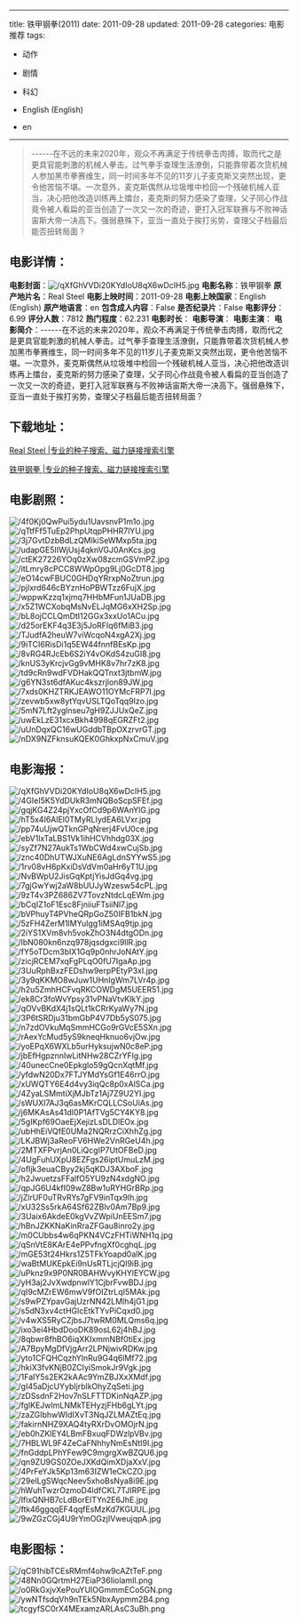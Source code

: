 
---
title: 铁甲钢拳(2011)
date: 2011-09-28
updated: 2011-09-28
categories: 电影推荐
tags:
- 动作
- 剧情
- 科幻

- English (English)
- en
---


> ------在不远的未来2020年，观众不再满足于传统拳击肉搏，取而代之是更具官能刺激的机械人拳击。过气拳手查理生活潦倒，只能靠带着次货机械人参加黑市拳赛维生，同一时间多年不见的11岁儿子麦克斯又突然出现，更令他苦恼不堪。一次意外，麦克斯偶然从垃圾堆中检回一个残破机械人亚当，决心把他改造训练再上擂台，麦克斯的努力感染了查理，父子同心作战竟令被人看扁的亚当创造了一次又一次的奇迹，更打入冠军联赛与不败神话宙斯大帝一决高下。强弱悬殊下，亚当一直处于挨打劣势，查理父子档最后能否扭转局面？

## **电影详情**：

**电影封面**：<img src="https://image.tmdb.org/t/p/w200/qXfGhVVDi20KYdIoU8qX6wDcIH5.jpg" alt="/qXfGhVVDi20KYdIoU8qX6wDcIH5.jpg" title="/qXfGhVVDi20KYdIoU8qX6wDcIH5.jpg">
**电影名称**：铁甲钢拳
**原产地片名**：Real Steel
**电影上映时间**：2011-09-28
**电影上映国家**：English (English)
**原产地语言**：en
**包含成人内容**：False
**是否纪录片**：False
**电影评分**：6.99
**评分人数**：7812
**热门程度**：62.231
**电影时长**：
**电影导演**：
**电影主演**：
**电影简介**：------在不远的未来2020年，观众不再满足于传统拳击肉搏，取而代之是更具官能刺激的机械人拳击。过气拳手查理生活潦倒，只能靠带着次货机械人参加黑市拳赛维生，同一时间多年不见的11岁儿子麦克斯又突然出现，更令他苦恼不堪。一次意外，麦克斯偶然从垃圾堆中检回一个残破机械人亚当，决心把他改造训练再上擂台，麦克斯的努力感染了查理，父子同心作战竟令被人看扁的亚当创造了一次又一次的奇迹，更打入冠军联赛与不败神话宙斯大帝一决高下。强弱悬殊下，亚当一直处于挨打劣势，查理父子档最后能否扭转局面？

## **下载地址**：
[Real Steel |专业的种子搜索、磁力链接搜索引擎](https://movie.amd794.com:2083/?search=Real%20Steel&ordering=&mode=match_phrase&page_size=10&page=1)

[铁甲钢拳 |专业的种子搜索、磁力链接搜索引擎](https://movie.amd794.com:2083/?search=%E9%93%81%E7%94%B2%E9%92%A2%E6%8B%B3&ordering=&mode=match_phrase&page_size=10&page=1)
 

## **电影剧照**：
<img src="https://image.tmdb.org/t/p/original/4f0Kj0QwPui5ydu1UavsnvP1m1o.jpg" alt="/4f0Kj0QwPui5ydu1UavsnvP1m1o.jpg" title="/4f0Kj0QwPui5ydu1UavsnvP1m1o.jpg"><img src="https://image.tmdb.org/t/p/original/qTtfFf5TuEp2PhpUtqpPHHR7lYU.jpg" alt="/qTtfFf5TuEp2PhpUtqpPHHR7lYU.jpg" title="/qTtfFf5TuEp2PhpUtqpPHHR7lYU.jpg"><img src="https://image.tmdb.org/t/p/original/3j7GvtDzbBdLzQMlkiSeWMxp5ta.jpg" alt="/3j7GvtDzbBdLzQMlkiSeWMxp5ta.jpg" title="/3j7GvtDzbBdLzQMlkiSeWMxp5ta.jpg"><img src="https://image.tmdb.org/t/p/original/udapGE5IIWjUsj4qknVGJ0AnKcs.jpg" alt="/udapGE5IIWjUsj4qknVGJ0AnKcs.jpg" title="/udapGE5IIWjUsj4qknVGJ0AnKcs.jpg"><img src="https://image.tmdb.org/t/p/original/ctEK27226YOq0zXw08zcmGSVmPZ.jpg" alt="/ctEK27226YOq0zXw08zcmGSVmPZ.jpg" title="/ctEK27226YOq0zXw08zcmGSVmPZ.jpg"><img src="https://image.tmdb.org/t/p/original/itLmry8cPCC8WWpOpg9Lj0GcDT8.jpg" alt="/itLmry8cPCC8WWpOpg9Lj0GcDT8.jpg" title="/itLmry8cPCC8WWpOpg9Lj0GcDT8.jpg"><img src="https://image.tmdb.org/t/p/original/eO14cwFBUC0GHDqYRrxpNoZtrun.jpg" alt="/eO14cwFBUC0GHDqYRrxpNoZtrun.jpg" title="/eO14cwFBUC0GHDqYRrxpNoZtrun.jpg"><img src="https://image.tmdb.org/t/p/original/pjlxrd646cBYznHoPBWTzz6FujX.jpg" alt="/pjlxrd646cBYznHoPBWTzz6FujX.jpg" title="/pjlxrd646cBYznHoPBWTzz6FujX.jpg"><img src="https://image.tmdb.org/t/p/original/wppwKzzq1xjmq7HHbMFun1JUaDB.jpg" alt="/wppwKzzq1xjmq7HHbMFun1JUaDB.jpg" title="/wppwKzzq1xjmq7HHbMFun1JUaDB.jpg"><img src="https://image.tmdb.org/t/p/original/x5Z1WCXobqMsNvELJqMG6xXH2Sp.jpg" alt="/x5Z1WCXobqMsNvELJqMG6xXH2Sp.jpg" title="/x5Z1WCXobqMsNvELJqMG6xXH2Sp.jpg"><img src="https://image.tmdb.org/t/p/original/bL8ojCCLQmDtI12GGx3xxUo1ACu.jpg" alt="/bL8ojCCLQmDtI12GGx3xxUo1ACu.jpg" title="/bL8ojCCLQmDtI12GGx3xxUo1ACu.jpg"><img src="https://image.tmdb.org/t/p/original/d25orEKF4q3E3j5JoRFIq6fMiB3.jpg" alt="/d25orEKF4q3E3j5JoRFIq6fMiB3.jpg" title="/d25orEKF4q3E3j5JoRFIq6fMiB3.jpg"><img src="https://image.tmdb.org/t/p/original/TJudfA2heuW7viWcqoN4xgA2Xj.jpg" alt="/TJudfA2heuW7viWcqoN4xgA2Xj.jpg" title="/TJudfA2heuW7viWcqoN4xgA2Xj.jpg"><img src="https://image.tmdb.org/t/p/original/9iTCI6RisDi1q5EW44fnnfBEsKp.jpg" alt="/9iTCI6RisDi1q5EW44fnnfBEsKp.jpg" title="/9iTCI6RisDi1q5EW44fnnfBEsKp.jpg"><img src="https://image.tmdb.org/t/p/original/8vRG4RJcEb6S2iY4vOKdS4zuGI8.jpg" alt="/8vRG4RJcEb6S2iY4vOKdS4zuGI8.jpg" title="/8vRG4RJcEb6S2iY4vOKdS4zuGI8.jpg"><img src="https://image.tmdb.org/t/p/original/knUS3yKrcjvGg9vMHK8v7hr7zK8.jpg" alt="/knUS3yKrcjvGg9vMHK8v7hr7zK8.jpg" title="/knUS3yKrcjvGg9vMHK8v7hr7zK8.jpg"><img src="https://image.tmdb.org/t/p/original/td9cRn9wdFVDHakQQTnxt3jtbmW.jpg" alt="/td9cRn9wdFVDHakQQTnxt3jtbmW.jpg" title="/td9cRn9wdFVDHakQQTnxt3jtbmW.jpg"><img src="https://image.tmdb.org/t/p/original/g6YN3st6dfAKuc4kszrjlon89JW.jpg" alt="/g6YN3st6dfAKuc4kszrjlon89JW.jpg" title="/g6YN3st6dfAKuc4kszrjlon89JW.jpg"><img src="https://image.tmdb.org/t/p/original/7xds0KHZTRKJEAWO11OYMcFRP7l.jpg" alt="/7xds0KHZTRKJEAWO11OYMcFRP7l.jpg" title="/7xds0KHZTRKJEAWO11OYMcFRP7l.jpg"><img src="https://image.tmdb.org/t/p/original/zevwb5xw8ytYqvUSLTQoTqq9Izo.jpg" alt="/zevwb5xw8ytYqvUSLTQoTqq9Izo.jpg" title="/zevwb5xw8ytYqvUSLTQoTqq9Izo.jpg"><img src="https://image.tmdb.org/t/p/original/5mN7Lft2yglnseu7gH9ZJJUxQeZ.jpg" alt="/5mN7Lft2yglnseu7gH9ZJJUxQeZ.jpg" title="/5mN7Lft2yglnseu7gH9ZJJUxQeZ.jpg"><img src="https://image.tmdb.org/t/p/original/uwEkLzE31xcxBkh4998qEGRZFt2.jpg" alt="/uwEkLzE31xcxBkh4998qEGRZFt2.jpg" title="/uwEkLzE31xcxBkh4998qEGRZFt2.jpg"><img src="https://image.tmdb.org/t/p/original/uUnDqxQC16wUGddbTBpOXzrvrGT.jpg" alt="/uUnDqxQC16wUGddbTBpOXzrvrGT.jpg" title="/uUnDqxQC16wUGddbTBpOXzrvrGT.jpg"><img src="https://image.tmdb.org/t/p/original/nDX9NZFknsuKQEK0GhkxpNxCmuV.jpg" alt="/nDX9NZFknsuKQEK0GhkxpNxCmuV.jpg" title="/nDX9NZFknsuKQEK0GhkxpNxCmuV.jpg">

## **电影海报**：
<img src="https://image.tmdb.org/t/p/original/qXfGhVVDi20KYdIoU8qX6wDcIH5.jpg" alt="/qXfGhVVDi20KYdIoU8qX6wDcIH5.jpg" title="/qXfGhVVDi20KYdIoU8qX6wDcIH5.jpg"><img src="https://image.tmdb.org/t/p/original/4GIeI5K5YdDUkR3mNQBoScpSFEf.jpg" alt="/4GIeI5K5YdDUkR3mNQBoScpSFEf.jpg" title="/4GIeI5K5YdDUkR3mNQBoScpSFEf.jpg"><img src="https://image.tmdb.org/t/p/original/gqjKG4Z24pjYxcOfCd9p6WAnYlG.jpg" alt="/gqjKG4Z24pjYxcOfCd9p6WAnYlG.jpg" title="/gqjKG4Z24pjYxcOfCd9p6WAnYlG.jpg"><img src="https://image.tmdb.org/t/p/original/hT5x4I6AlEl0TMyRLIydEA6LVxr.jpg" alt="/hT5x4I6AlEl0TMyRLIydEA6LVxr.jpg" title="/hT5x4I6AlEl0TMyRLIydEA6LVxr.jpg"><img src="https://image.tmdb.org/t/p/original/pp74uUjwQTknGPqNrerj4FvU0ce.jpg" alt="/pp74uUjwQTknGPqNrerj4FvU0ce.jpg" title="/pp74uUjwQTknGPqNrerj4FvU0ce.jpg"><img src="https://image.tmdb.org/t/p/original/ebV1lxTaLBS1Vk1ihHCVhhdg03X.jpg" alt="/ebV1lxTaLBS1Vk1ihHCVhhdg03X.jpg" title="/ebV1lxTaLBS1Vk1ihHCVhhdg03X.jpg"><img src="https://image.tmdb.org/t/p/original/syZf7N27AukTs1WbCWd4xwCujSb.jpg" alt="/syZf7N27AukTs1WbCWd4xwCujSb.jpg" title="/syZf7N27AukTs1WbCWd4xwCujSb.jpg"><img src="https://image.tmdb.org/t/p/original/znc40DhUTWJXuNE6AgLdnSYYwS5.jpg" alt="/znc40DhUTWJXuNE6AgLdnSYYwS5.jpg" title="/znc40DhUTWJXuNE6AgLdnSYYwS5.jpg"><img src="https://image.tmdb.org/t/p/original/1rv08vH6pKxiDsVdVm0aHr6yT1U.jpg" alt="/1rv08vH6pKxiDsVdVm0aHr6yT1U.jpg" title="/1rv08vH6pKxiDsVdVm0aHr6yT1U.jpg"><img src="https://image.tmdb.org/t/p/original/NvBWpU2JisGqKptjYisJdGq4vg.jpg" alt="/NvBWpU2JisGqKptjYisJdGq4vg.jpg" title="/NvBWpU2JisGqKptjYisJdGq4vg.jpg"><img src="https://image.tmdb.org/t/p/original/7gjGwYwj2aW8bUUJyWzesw54cPL.jpg" alt="/7gjGwYwj2aW8bUUJyWzesw54cPL.jpg" title="/7gjGwYwj2aW8bUUJyWzesw54cPL.jpg"><img src="https://image.tmdb.org/t/p/original/9zT4v3PZ686ZV7TovzNtdcLqEWm.jpg" alt="/9zT4v3PZ686ZV7TovzNtdcLqEWm.jpg" title="/9zT4v3PZ686ZV7TovzNtdcLqEWm.jpg"><img src="https://image.tmdb.org/t/p/original/bCqIZ1oF1Esc8FjniiuFTsiiNl7.jpg" alt="/bCqIZ1oF1Esc8FjniiuFTsiiNl7.jpg" title="/bCqIZ1oF1Esc8FjniiuFTsiiNl7.jpg"><img src="https://image.tmdb.org/t/p/original/bVPhuyT4PVheQRpGoZ50IFB1bkN.jpg" alt="/bVPhuyT4PVheQRpGoZ50IFB1bkN.jpg" title="/bVPhuyT4PVheQRpGoZ50IFB1bkN.jpg"><img src="https://image.tmdb.org/t/p/original/5zFH4ZerM1lMYulgg1iMSAq9tjp.jpg" alt="/5zFH4ZerM1lMYulgg1iMSAq9tjp.jpg" title="/5zFH4ZerM1lMYulgg1iMSAq9tjp.jpg"><img src="https://image.tmdb.org/t/p/original/2iYS1XVm8vh5vokZhO3N4dtgODn.jpg" alt="/2iYS1XVm8vh5vokZhO3N4dtgODn.jpg" title="/2iYS1XVm8vh5vokZhO3N4dtgODn.jpg"><img src="https://image.tmdb.org/t/p/original/lbN080kn6nzq978jqsdgxci9llR.jpg" alt="/lbN080kn6nzq978jqsdgxci9llR.jpg" title="/lbN080kn6nzq978jqsdgxci9llR.jpg"><img src="https://image.tmdb.org/t/p/original/fY5oTDcm3bIX1Gq9p0nhrJoNAtY.jpg" alt="/fY5oTDcm3bIX1Gq9p0nhrJoNAtY.jpg" title="/fY5oTDcm3bIX1Gq9p0nhrJoNAtY.jpg"><img src="https://image.tmdb.org/t/p/original/zicjRCEM7xqFgPLqO0fU7IgaAp.jpg" alt="/zicjRCEM7xqFgPLqO0fU7IgaAp.jpg" title="/zicjRCEM7xqFgPLqO0fU7IgaAp.jpg"><img src="https://image.tmdb.org/t/p/original/3UuRphBxzFEDshw9erpPEtyP3xI.jpg" alt="/3UuRphBxzFEDshw9erpPEtyP3xI.jpg" title="/3UuRphBxzFEDshw9erpPEtyP3xI.jpg"><img src="https://image.tmdb.org/t/p/original/3y9qKKMO8wJuw1UHnIgWm7LVr4p.jpg" alt="/3y9qKKMO8wJuw1UHnIgWm7LVr4p.jpg" title="/3y9qKKMO8wJuw1UHnIgWm7LVr4p.jpg"><img src="https://image.tmdb.org/t/p/original/h2u5ZmhHCFvqRKCOWDgM5UEER51.jpg" alt="/h2u5ZmhHCFvqRKCOWDgM5UEER51.jpg" title="/h2u5ZmhHCFvqRKCOWDgM5UEER51.jpg"><img src="https://image.tmdb.org/t/p/original/ek8Cr3foWvYpsy31vPNaVtvKlkY.jpg" alt="/ek8Cr3foWvYpsy31vPNaVtvKlkY.jpg" title="/ek8Cr3foWvYpsy31vPNaVtvKlkY.jpg"><img src="https://image.tmdb.org/t/p/original/qOVvBKdX4j1sQLt1kCRrKyaWy7N.jpg" alt="/qOVvBKdX4j1sQLt1kCRrKyaWy7N.jpg" title="/qOVvBKdX4j1sQLt1kCRrKyaWy7N.jpg"><img src="https://image.tmdb.org/t/p/original/3P6tSRDju31bmGbP4V7Db5yS075.jpg" alt="/3P6tSRDju31bmGbP4V7Db5yS075.jpg" title="/3P6tSRDju31bmGbP4V7Db5yS075.jpg"><img src="https://image.tmdb.org/t/p/original/n7zdOVkuMqSmmHCGo9rGVcE5SXn.jpg" alt="/n7zdOVkuMqSmmHCGo9rGVcE5SXn.jpg" title="/n7zdOVkuMqSmmHCGo9rGVcE5SXn.jpg"><img src="https://image.tmdb.org/t/p/original/rAexYcMud5yS9kneqHknuo6vjOw.jpg" alt="/rAexYcMud5yS9kneqHknuo6vjOw.jpg" title="/rAexYcMud5yS9kneqHknuo6vjOw.jpg"><img src="https://image.tmdb.org/t/p/original/yoEPqX6WXLb5urHyksujwN0c8eP.jpg" alt="/yoEPqX6WXLb5urHyksujwN0c8eP.jpg" title="/yoEPqX6WXLb5urHyksujwN0c8eP.jpg"><img src="https://image.tmdb.org/t/p/original/jbEfHgpznnIwLitNHw28CZrYFlg.jpg" alt="/jbEfHgpznnIwLitNHw28CZrYFlg.jpg" title="/jbEfHgpznnIwLitNHw28CZrYFlg.jpg"><img src="https://image.tmdb.org/t/p/original/40unecCne0Epkglo59gQcnXqtMf.jpg" alt="/40unecCne0Epkglo59gQcnXqtMf.jpg" title="/40unecCne0Epkglo59gQcnXqtMf.jpg"><img src="https://image.tmdb.org/t/p/original/yfdwN20Dx7FTJYMdYsGf1E46rrO.jpg" alt="/yfdwN20Dx7FTJYMdYsGf1E46rrO.jpg" title="/yfdwN20Dx7FTJYMdYsGf1E46rrO.jpg"><img src="https://image.tmdb.org/t/p/original/xUWQTY6E4d4vy3iqQc8p0xAlSCa.jpg" alt="/xUWQTY6E4d4vy3iqQc8p0xAlSCa.jpg" title="/xUWQTY6E4d4vy3iqQc8p0xAlSCa.jpg"><img src="https://image.tmdb.org/t/p/original/4ZyaLSMmtiXjMJbTz1Aj7Z9U2YI.jpg" alt="/4ZyaLSMmtiXjMJbTz1Aj7Z9U2YI.jpg" title="/4ZyaLSMmtiXjMJbTz1Aj7Z9U2YI.jpg"><img src="https://image.tmdb.org/t/p/original/sWUXI7AJ3q6asMKrCQLLCSoUiAs.jpg" alt="/sWUXI7AJ3q6asMKrCQLLCSoUiAs.jpg" title="/sWUXI7AJ3q6asMKrCQLLCSoUiAs.jpg"><img src="https://image.tmdb.org/t/p/original/j6MKAsAs41dI0P1AfTVg5CY4KY8.jpg" alt="/j6MKAsAs41dI0P1AfTVg5CY4KY8.jpg" title="/j6MKAsAs41dI0P1AfTVg5CY4KY8.jpg"><img src="https://image.tmdb.org/t/p/original/5gIKpf69OaeEjXejizLsDLDlEOx.jpg" alt="/5gIKpf69OaeEjXejizLsDLDlEOx.jpg" title="/5gIKpf69OaeEjXejizLsDLDlEOx.jpg"><img src="https://image.tmdb.org/t/p/original/ubHhEiVQfE0UMa2NQRrzCiXhhZg.jpg" alt="/ubHhEiVQfE0UMa2NQRrzCiXhhZg.jpg" title="/ubHhEiVQfE0UMa2NQRrzCiXhhZg.jpg"><img src="https://image.tmdb.org/t/p/original/LKJBWj3aReoFV6HWe2VnRGeU4h.jpg" alt="/LKJBWj3aReoFV6HWe2VnRGeU4h.jpg" title="/LKJBWj3aReoFV6HWe2VnRGeU4h.jpg"><img src="https://image.tmdb.org/t/p/original/2MTXFPvrjAn0LiQcgIP7UtOFBeD.jpg" alt="/2MTXFPvrjAn0LiQcgIP7UtOFBeD.jpg" title="/2MTXFPvrjAn0LiQcgIP7UtOFBeD.jpg"><img src="https://image.tmdb.org/t/p/original/4UgFuhUXpU8EZFgs26iptUmuLzM.jpg" alt="/4UgFuhUXpU8EZFgs26iptUmuLzM.jpg" title="/4UgFuhUXpU8EZFgs26iptUmuLzM.jpg"><img src="https://image.tmdb.org/t/p/original/ofIjk3euaCByy2kj5qKDJ3AXboF.jpg" alt="/ofIjk3euaCByy2kj5qKDJ3AXboF.jpg" title="/ofIjk3euaCByy2kj5qKDJ3AXboF.jpg"><img src="https://image.tmdb.org/t/p/original/h2JwuetzsFFalfO5YU9zN4xdgNO.jpg" alt="/h2JwuetzsFFalfO5YU9zN4xdgNO.jpg" title="/h2JwuetzsFFalfO5YU9zN4xdgNO.jpg"><img src="https://image.tmdb.org/t/p/original/qpJG6U4kfI09wZ8Bw1uRYHGrBRp.jpg" alt="/qpJG6U4kfI09wZ8Bw1uRYHGrBRp.jpg" title="/qpJG6U4kfI09wZ8Bw1uRYHGrBRp.jpg"><img src="https://image.tmdb.org/t/p/original/jZlrUF0uTRvRYs7gFV9inTqx9lh.jpg" alt="/jZlrUF0uTRvRYs7gFV9inTqx9lh.jpg" title="/jZlrUF0uTRvRYs7gFV9inTqx9lh.jpg"><img src="https://image.tmdb.org/t/p/original/xU32Ss5rkA64Sf62ZBlv0Am7Bp9.jpg" alt="/xU32Ss5rkA64Sf62ZBlv0Am7Bp9.jpg" title="/xU32Ss5rkA64Sf62ZBlv0Am7Bp9.jpg"><img src="https://image.tmdb.org/t/p/original/3Uaix6AkdeE0kgVvZWpiUnEESm7.jpg" alt="/3Uaix6AkdeE0kgVvZWpiUnEESm7.jpg" title="/3Uaix6AkdeE0kgVvZWpiUnEESm7.jpg"><img src="https://image.tmdb.org/t/p/original/hBnJZKKNaKinRraZFGau8inro2y.jpg" alt="/hBnJZKKNaKinRraZFGau8inro2y.jpg" title="/hBnJZKKNaKinRraZFGau8inro2y.jpg"><img src="https://image.tmdb.org/t/p/original/m0CUbbs4w6qPKN4VCzFHTiWNH1q.jpg" alt="/m0CUbbs4w6qPKN4VCzFHTiWNH1q.jpg" title="/m0CUbbs4w6qPKN4VCzFHTiWNH1q.jpg"><img src="https://image.tmdb.org/t/p/original/qSnVtE8KArE4ePPvfngXf0cghqL.jpg" alt="/qSnVtE8KArE4ePPvfngXf0cghqL.jpg" title="/qSnVtE8KArE4ePPvfngXf0cghqL.jpg"><img src="https://image.tmdb.org/t/p/original/mGE53t24Hkrs1Z5TFkYoapd0alK.jpg" alt="/mGE53t24Hkrs1Z5TFkYoapd0alK.jpg" title="/mGE53t24Hkrs1Z5TFkYoapd0alK.jpg"><img src="https://image.tmdb.org/t/p/original/waBtMUKEpkEi9nUsRTLjcjQl9iB.jpg" alt="/waBtMUKEpkEi9nUsRTLjcjQl9iB.jpg" title="/waBtMUKEpkEi9nUsRTLjcjQl9iB.jpg"><img src="https://image.tmdb.org/t/p/original/uPknz9x9P0NR0BAHWvyKHYlEYCW.jpg" alt="/uPknz9x9P0NR0BAHWvyKHYlEYCW.jpg" title="/uPknz9x9P0NR0BAHWvyKHYlEYCW.jpg"><img src="https://image.tmdb.org/t/p/original/yH3aj2JvXwdpnwlY1CjbrFvwBDJ.jpg" alt="/yH3aj2JvXwdpnwlY1CjbrFvwBDJ.jpg" title="/yH3aj2JvXwdpnwlY1CjbrFvwBDJ.jpg"><img src="https://image.tmdb.org/t/p/original/qI9cMZrEW6mwV9fOIZtrLqI5MAk.jpg" alt="/qI9cMZrEW6mwV9fOIZtrLqI5MAk.jpg" title="/qI9cMZrEW6mwV9fOIZtrLqI5MAk.jpg"><img src="https://image.tmdb.org/t/p/original/s9wPZYpavGajUzrNN42LMlh4jG1.jpg" alt="/s9wPZYpavGajUzrNN42LMlh4jG1.jpg" title="/s9wPZYpavGajUzrNN42LMlh4jG1.jpg"><img src="https://image.tmdb.org/t/p/original/s5dN3xv4ctHGlcEtkTYvPiCqxd0.jpg" alt="/s5dN3xv4ctHGlcEtkTYvPiCqxd0.jpg" title="/s5dN3xv4ctHGlcEtkTYvPiCqxd0.jpg"><img src="https://image.tmdb.org/t/p/original/v4wXS5RyCZjbsJ7twRM0MLQms6q.jpg" alt="/v4wXS5RyCZjbsJ7twRM0MLQms6q.jpg" title="/v4wXS5RyCZjbsJ7twRM0MLQms6q.jpg"><img src="https://image.tmdb.org/t/p/original/ixo3ei4HbdDooDK89osL62j4hBJ.jpg" alt="/ixo3ei4HbdDooDK89osL62j4hBJ.jpg" title="/ixo3ei4HbdDooDK89osL62j4hBJ.jpg"><img src="https://image.tmdb.org/t/p/original/8qbwr8fhBO6iqXKIxmmNBf0tiEx.jpg" alt="/8qbwr8fhBO6iqXKIxmmNBf0tiEx.jpg" title="/8qbwr8fhBO6iqXKIxmmNBf0tiEx.jpg"><img src="https://image.tmdb.org/t/p/original/A7BpyMgDfVjgArr2LPNjwivRDKw.jpg" alt="/A7BpyMgDfVjgArr2LPNjwivRDKw.jpg" title="/A7BpyMgDfVjgArr2LPNjwivRDKw.jpg"><img src="https://image.tmdb.org/t/p/original/yto1CFQHCqzhYlnRu9G4q6lMf72.jpg" alt="/yto1CFQHCqzhYlnRu9G4q6lMf72.jpg" title="/yto1CFQHCqzhYlnRu9G4q6lMf72.jpg"><img src="https://image.tmdb.org/t/p/original/hkiX3fvKNjB0ZCIyiSmokJr9Vgk.jpg" alt="/hkiX3fvKNjB0ZCIyiSmokJr9Vgk.jpg" title="/hkiX3fvKNjB0ZCIyiSmokJr9Vgk.jpg"><img src="https://image.tmdb.org/t/p/original/1FaIY5s2EK2kAAc9YmZBJXxXMdf.jpg" alt="/1FaIY5s2EK2kAAc9YmZBJXxXMdf.jpg" title="/1FaIY5s2EK2kAAc9YmZBJXxXMdf.jpg"><img src="https://image.tmdb.org/t/p/original/gI45aDjcUYybIjrblkOhyZqSeti.jpg" alt="/gI45aDjcUYybIjrblkOhyZqSeti.jpg" title="/gI45aDjcUYybIjrblkOhyZqSeti.jpg"><img src="https://image.tmdb.org/t/p/original/zDSsdnF2Hov7nSLFTTDKinNqAZP.jpg" alt="/zDSsdnF2Hov7nSLFTTDKinNqAZP.jpg" title="/zDSsdnF2Hov7nSLFTTDKinNqAZP.jpg"><img src="https://image.tmdb.org/t/p/original/fglKEJwImLNMkTEHyzjFHb6gLYt.jpg" alt="/fglKEJwImLNMkTEHyzjFHb6gLYt.jpg" title="/fglKEJwImLNMkTEHyzjFHb6gLYt.jpg"><img src="https://image.tmdb.org/t/p/original/zaZGIbhwWIdIXvT3NqJZLMAZtEq.jpg" alt="/zaZGIbhwWIdIXvT3NqJZLMAZtEq.jpg" title="/zaZGIbhwWIdIXvT3NqJZLMAZtEq.jpg"><img src="https://image.tmdb.org/t/p/original/fakirnNHZ9XAQ4tyRXrDvOMOjrN.jpg" alt="/fakirnNHZ9XAQ4tyRXrDvOMOjrN.jpg" title="/fakirnNHZ9XAQ4tyRXrDvOMOjrN.jpg"><img src="https://image.tmdb.org/t/p/original/eb0hZKlEY4LBmFBxuqFDWzlpVBv.jpg" alt="/eb0hZKlEY4LBmFBxuqFDWzlpVBv.jpg" title="/eb0hZKlEY4LBmFBxuqFDWzlpVBv.jpg"><img src="https://image.tmdb.org/t/p/original/7HBLWL9F4ZeCaFNhhyNmEsNtI9I.jpg" alt="/7HBLWL9F4ZeCaFNhhyNmEsNtI9I.jpg" title="/7HBLWL9F4ZeCaFNhhyNmEsNtI9I.jpg"><img src="https://image.tmdb.org/t/p/original/fnGddpLPhYFew9C9mgrgXwBZQU6.jpg" alt="/fnGddpLPhYFew9C9mgrgXwBZQU6.jpg" title="/fnGddpLPhYFew9C9mgrgXwBZQU6.jpg"><img src="https://image.tmdb.org/t/p/original/qn9ZU9GS0ZOeJXKdQimXDjaXxV.jpg" alt="/qn9ZU9GS0ZOeJXKdQimXDjaXxV.jpg" title="/qn9ZU9GS0ZOeJXKdQimXDjaXxV.jpg"><img src="https://image.tmdb.org/t/p/original/4PrFeYJk5Kp13m63IZW1eCkCZO.jpg" alt="/4PrFeYJk5Kp13m63IZW1eCkCZO.jpg" title="/4PrFeYJk5Kp13m63IZW1eCkCZO.jpg"><img src="https://image.tmdb.org/t/p/original/29elLgSWqcNeev5xhoBsNya8i9E.jpg" alt="/29elLgSWqcNeev5xhoBsNya8i9E.jpg" title="/29elLgSWqcNeev5xhoBsNya8i9E.jpg"><img src="https://image.tmdb.org/t/p/original/hWuhTwzrOzmoD4ldfCKL7TJIRPE.jpg" alt="/hWuhTwzrOzmoD4ldfCKL7TJIRPE.jpg" title="/hWuhTwzrOzmoD4ldfCKL7TJIRPE.jpg"><img src="https://image.tmdb.org/t/p/original/IfixQNHB7cLdBorElTYn2E6JhE.jpg" alt="/IfixQNHB7cLdBorElTYn2E6JhE.jpg" title="/IfixQNHB7cLdBorElTYn2E6JhE.jpg"><img src="https://image.tmdb.org/t/p/original/ftk46ggqqEF4qqfEsMzKd7KGUUL.jpg" alt="/ftk46ggqqEF4qqfEsMzKd7KGUUL.jpg" title="/ftk46ggqqEF4qqfEsMzKd7KGUUL.jpg"><img src="https://image.tmdb.org/t/p/original/9wZGzCGj4U9rYmOGzjIVweujqpA.jpg" alt="/9wZGzCGj4U9rYmOGzjIVweujqpA.jpg" title="/9wZGzCGj4U9rYmOGzjIVweujqpA.jpg">

## **电影图标**：
<img src="https://image.tmdb.org/t/p/original/qC91hibTCEsRMmf4ohw9cAZtTeF.png" alt="/qC91hibTCEsRMmf4ohw9cAZtTeF.png" title="/qC91hibTCEsRMmf4ohw9cAZtTeF.png"><img src="https://image.tmdb.org/t/p/original/48Nn0GQrtmH27EiaP36IiolamIl.png" alt="/48Nn0GQrtmH27EiaP36IiolamIl.png" title="/48Nn0GQrtmH27EiaP36IiolamIl.png"><img src="https://image.tmdb.org/t/p/original/o0RkGxjvXePouYUIOGmmmECo5GN.png" alt="/o0RkGxjvXePouYUIOGmmmECo5GN.png" title="/o0RkGxjvXePouYUIOGmmmECo5GN.png"><img src="https://image.tmdb.org/t/p/original/ywNTfsdqVh9nTEk5NbxAypmm2B4.png" alt="/ywNTfsdqVh9nTEk5NbxAypmm2B4.png" title="/ywNTfsdqVh9nTEk5NbxAypmm2B4.png"><img src="https://image.tmdb.org/t/p/original/tcgyfSC0rX4MExamzARLAsC3uBh.png" alt="/tcgyfSC0rX4MExamzARLAsC3uBh.png" title="/tcgyfSC0rX4MExamzARLAsC3uBh.png">
